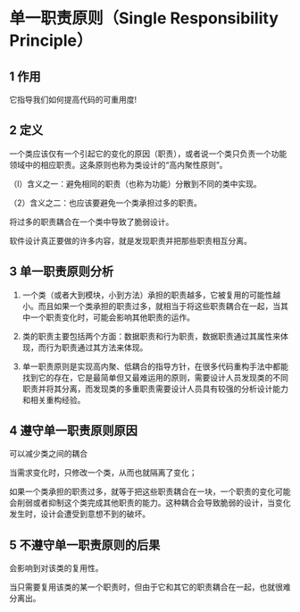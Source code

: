 # 单一职责原则（Single Responsibility Principle）
## 1 作用
它指导我们如何提高代码的可重用度!
## 2 定义
一个类应该仅有一个引起它的变化的原因（职责），或者说一个类只负责一个功能领域中的相应职责。这条原则也称为类设计的“高内聚性原则”。

（l）含义之一：避免相同的职责（也称为功能）分散到不同的类中实现。

（2）含义之二：也应该要避免一个类承担过多的职责。

将过多的职责耦合在一个类中导致了脆弱设计。

软件设计真正要做的许多内容，就是发现职责并把那些职责相互分离。

## 3 单一职责原则分析
1)   一个类（或者大到模块，小到方法）承担的职责越多，它被复用的可能性越小。而且如果一个类承担的职责过多，就相当于将这些职责耦合在一起，当其中一个职责变化时，可能会影响其他职责的运作。

2)   类的职责主要包括两个方面：数据职责和行为职责，数据职责通过其属性来体现，而行为职责通过其方法来体现。

3)   单一职责原则是实现高内聚、低耦合的指导方针，在很多代码重构手法中都能找到它的存在，它是最简单但又最难运用的原则，需要设计人员发现类的不同职责并将其分离，而发现类的多重职责需要设计人员具有较强的分析设计能力和相关重构经验。

## 4 遵守单一职责原则原因
可以减少类之间的耦合

当需求变化时，只修改一个类，从而也就隔离了变化；

如果一个类承担的职责过多，就等于把这些职责耦合在一块，一个职责的变化可能会削弱或者抑制这个类完成其他职责的能力。这种耦合会导致脆弱的设计，当变化发生时，设计会遭受到意想不到的破坏。

## 5 不遵守单一职责原则的后果
会影响到对该类的复用性。

当只需要复用该类的某一个职责时，但由于它和其它的职责耦合在一起，也就很难分离出。
